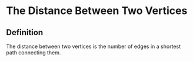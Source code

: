 # The Distance Between Two Vertices

## Definition

The distance between two vertices is the number of edges in a shortest path connecting them.